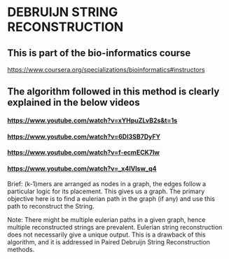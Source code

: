 # DEBRUIJN STRING RECONSTRUCTION

## This is part of the bio-informatics course 
https://www.coursera.org/specializations/bioinformatics#instructors

## The algorithm followed in this method is clearly explained in the below videos
#### https://www.youtube.com/watch?v=xYHpuZLvB2s&t=1s
#### https://www.youtube.com/watch?v=6DI3SB7DyFY
#### https://www.youtube.com/watch?v=f-ecmECK7lw
#### https://www.youtube.com/watch?v=_x4IVlsw_q4


Brief: (k-1)mers are arranged as nodes in a graph, the edges follow a particular logic for its placement. This gives us a graph. The primary objective here is to find a eulerian path in the graph (if any) and use this path to reconstruct the String.

Note: There might be multiple eulerian paths in a given graph, hence multiple reconstructed strings are prevalent. Eulerian string reconstruction does not necessarily give a unique output. This is a drawback of this algorithm, and it is addressed in Paired Debruijn String Reconstruction methods.
